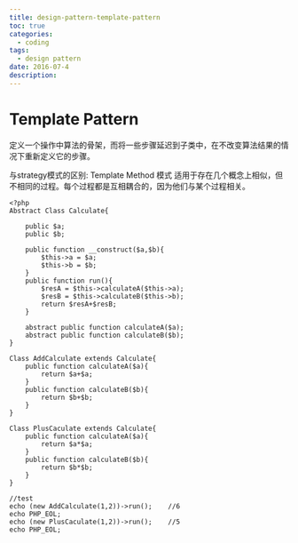```yaml
---
title: design-pattern-template-pattern
toc: true
categories:
  - coding
tags:
  - design pattern
date: 2016-07-4
description:
---
```

Template Pattern
===

定义一个操作中算法的骨架，而将一些步骤延迟到子类中，在不改变算法结果的情况下重新定义它的步骤。
<!--more-->

与strategy模式的区别:
Template Method 模式 适用于存在几个概念上相似，但不相同的过程。每个过程都是互相耦合的，因为他们与某个过程相关。

```
<?php
Abstract Class Calculate{
	
	public $a;
	public $b;
	
	public function __construct($a,$b){
		$this->a = $a;
		$this->b = $b;
	} 
	public function run(){
		$resA = $this->calculateA($this->a);
		$resB = $this->calculateB($this->b);
		return $resA+$resB;
	}
	
	abstract public function calculateA($a);
	abstract public function calculateB($b);
}

Class AddCalculate extends Calculate{
	public function calculateA($a){
		return $a+$a;
	}
	public function calculateB($b){
		return $b+$b;
	}
}

Class PlusCaculate extends Calculate{
	public function calculateA($a){
		return $a*$a;
	}
	public function calculateB($b){
		return $b*$b;
	}
}

//test
echo (new AddCalculate(1,2))->run();	//6
echo PHP_EOL;
echo (new PlusCaculate(1,2))->run();	//5
echo PHP_EOL;
```

